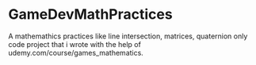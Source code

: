 # GameDevMathPractices
 A mathemathics practices like line intersection, matrices, quaternion only code project that i wrote with the help of udemy.com/course/games_mathematics.

